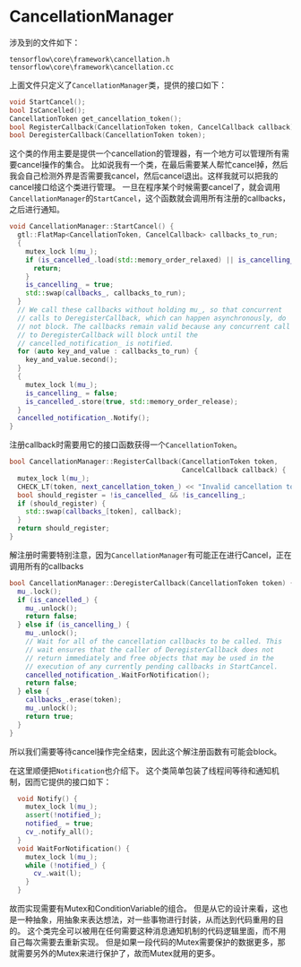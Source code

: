 # CancellationManager

涉及到的文件如下：
```SH
tensorflow\core\framework\cancellation.h
tensorflow\core\framework\cancellation.cc
```

上面文件只定义了`CancellationManager`类，提供的接口如下：
```CPP
void StartCancel();
bool IsCancelled();
CancellationToken get_cancellation_token();
bool RegisterCallback(CancellationToken token, CancelCallback callback);
bool DeregisterCallback(CancellationToken token);
```

这个类的作用主要是提供一个cancellation的管理器，有一个地方可以管理所有需要cancel操作的集合。
比如说我有一个类，在最后需要某人帮忙cancel掉，然后我会自己检测外界是否需要我cancel，然后cancel退出。这样我就可以把我的cancel接口给这个类进行管理。
一旦在程序某个时候需要cancel了，就会调用`CancellationManager`的`StartCancel`，这个函数就会调用所有注册的callbacks，之后进行通知。
```CPP
void CancellationManager::StartCancel() {
  gtl::FlatMap<CancellationToken, CancelCallback> callbacks_to_run;
  {
    mutex_lock l(mu_);
    if (is_cancelled_.load(std::memory_order_relaxed) || is_cancelling_) {
      return;
    }
    is_cancelling_ = true;
    std::swap(callbacks_, callbacks_to_run);
  }
  // We call these callbacks without holding mu_, so that concurrent
  // calls to DeregisterCallback, which can happen asynchronously, do
  // not block. The callbacks remain valid because any concurrent call
  // to DeregisterCallback will block until the
  // cancelled_notification_ is notified.
  for (auto key_and_value : callbacks_to_run) {
    key_and_value.second();
  }
  {
    mutex_lock l(mu_);
    is_cancelling_ = false;
    is_cancelled_.store(true, std::memory_order_release);
  }
  cancelled_notification_.Notify();
}
```
注册callback时需要用它的接口函数获得一个`CancellationToken`。
```CPP
bool CancellationManager::RegisterCallback(CancellationToken token,
                                           CancelCallback callback) {
  mutex_lock l(mu_);
  CHECK_LT(token, next_cancellation_token_) << "Invalid cancellation token";
  bool should_register = !is_cancelled_ && !is_cancelling_;
  if (should_register) {
    std::swap(callbacks_[token], callback);
  }
  return should_register;
}
```
解注册时需要特别注意，因为`CancellationManager`有可能正在进行Cancel，正在调用所有的callbacks
```CPP
bool CancellationManager::DeregisterCallback(CancellationToken token) {
  mu_.lock();
  if (is_cancelled_) {
    mu_.unlock();
    return false;
  } else if (is_cancelling_) {
    mu_.unlock();
    // Wait for all of the cancellation callbacks to be called. This
    // wait ensures that the caller of DeregisterCallback does not
    // return immediately and free objects that may be used in the
    // execution of any currently pending callbacks in StartCancel.
    cancelled_notification_.WaitForNotification();
    return false;
  } else {
    callbacks_.erase(token);
    mu_.unlock();
    return true;
  }
}
```
所以我们需要等待cancel操作完全结束，因此这个解注册函数有可能会block。


在这里顺便把`Notification`也介绍下。
这个类简单包装了线程间等待和通知机制，因而它提供的接口如下：
```CPP
  void Notify() {
    mutex_lock l(mu_);
    assert(!notified_);
    notified_ = true;
    cv_.notify_all();
  }
  void WaitForNotification() {
    mutex_lock l(mu_);
    while (!notified_) {
      cv_.wait(l);
    }
  }
```
故而实现需要有Mutex和ConditionVariable的组合。
但是从它的设计来看，这也是一种抽象，用抽象来表达想法，对一些事物进行封装，从而达到代码重用的目的。
这个类完全可以被用在任何需要这种消息通知机制的代码逻辑里面，而不用自己每次需要去重新实现。
但是如果一段代码的Mutex需要保护的数据更多，那就需要另外的Mutex来进行保护了，故而Mutex就用的更多。
